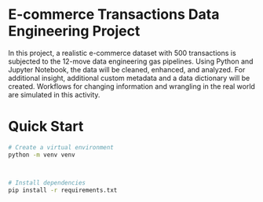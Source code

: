
# E-commerce Transactions Data Engineering Project 

In this project, a realistic e-commerce dataset with 500 transactions is subjected to the 12-move data engineering gas pipelines. Using Python and Jupyter Notebook, the data will be cleaned, enhanced, and analyzed. For additional insight, additional custom metadata and a data dictionary will be created. Workflows for changing information and wrangling in the real world are simulated in this activity.



# Quick Start

```bash
# Create a virtual environment
python -m venv venv



# Install dependencies
pip install -r requirements.txt


